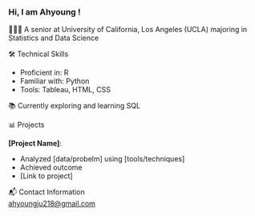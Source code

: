 ### Hi, I am Ahyoung !

👩🏻‍🎓 A senior at University of California, Los Angeles (UCLA) majoring in Statistics and Data Science  

🛠️ Technical Skills
  * Proficient in: R
  * Familiar with: Python
  * Tools: Tableau, HTML, CSS

📚 Currently exploring and learning SQL  

📊 Projects  

**[Project Name]**:  
 * Analyzed [data/probelm] using [tools/techniques]
 * Achieved outcome
 * [Link to project]

📬 Contact Information  
ahyoungju218@gmail.com

